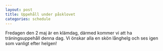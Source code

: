 ```yaml
---
layout: post
title: Uppehåll under påsklovet
categories: schedule
---
```


Fredagen den 2 maj är en klämdag, därmed kommer vi att ha träningsuppehåll denna dag. 
Vi önskar alla en skön långhelg och ses igen som vanligt efter helgen!
